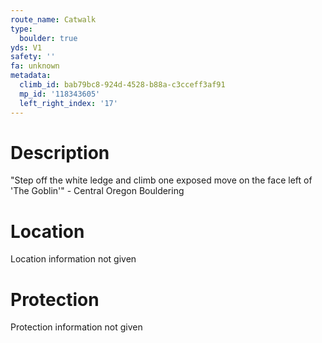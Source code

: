 ```yaml
---
route_name: Catwalk
type:
  boulder: true
yds: V1
safety: ''
fa: unknown
metadata:
  climb_id: bab79bc8-924d-4528-b88a-c3cceff3af91
  mp_id: '118343605'
  left_right_index: '17'
---
```

# Description
"Step off the white ledge and climb one exposed move on the face left of 'The Goblin'" - Central Oregon Bouldering

# Location
Location information not given

# Protection
Protection information not given
